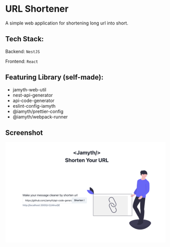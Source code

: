 # **URL Shortener**

A simple web application for shortening long url into short.

## **Tech Stack:**

Backend: `NestJS`

Frontend: `React`

## **Featuring Library (self-made):**

- jamyth-web-util
- nest-api-generator
- api-code-generator
- eslint-config-iamyth
- @iamyth/prettier-config
- @iamyth/webpack-runner

## Screenshot

![image](./README_Thumb.png)
